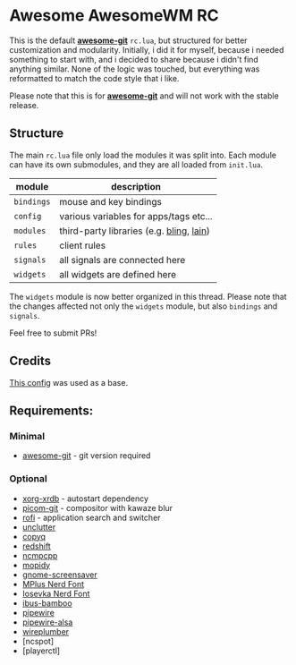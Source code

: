 # Awesome AwesomeWM RC

This is the default **[awesome-git](https://awesomewm.org/apidoc/)** `rc.lua`, but structured for better customization and modularity.
Initially, i did it for myself, because i needed something to start with,
and i decided to share because i didn't find anything similar.
None of the logic was touched, but everything was reformatted to match the code style that i like.

Please note that this is for **[awesome-git](https://awesomewm.org/apidoc/)** and will not work with the stable release.

## Structure

The main `rc.lua` file only load the modules it was split into.
Each module can have its own submodules, and they are all loaded from `init.lua`.

module | description
-------- | -----------
`bindings` | mouse and key bindings
`config` | various variables for apps/tags etc...
`modules` | third-party libraries (e.g. [bling](https://github.com/BlingCorp/bling), [lain](https://github.com/lcpz/lain))
`rules` | client rules
`signals` | all signals are connected here
`widgets` | all widgets are defined here

The `widgets` module is now better organized in this thread.
Please note that the changes affected not only the `widgets` module,
but also `bindings` and `signals`.

Feel free to submit PRs!

## Credits

[This config](https://git.linuxit.us/spider/awesome/src/commit/921c5019df6a03915e09efcb1336bbca518a4401) was used as a base.

## Requirements:

### Minimal
+ [awesome-git](https://aur.archlinux.org/awesome-git) - git version required

### Optional
+ [xorg-xrdb](https://archlinux.org/packages/extra/x86_64/xorg-xrdb/) - autostart dependency
+ [picom-git](https://aur.archlinux.org/picom-git) - compositor with kawaze blur
+ [rofi](https://archlinux.org/packages/community/x86_64/rofi/) - application search and switcher
+ [unclutter](https://archlinux.org/packages/community/x86_64/unclutter/)
+ [copyq](https://archlinux.org/packages/community/x86_64/copyq/)
+ [redshift](https://archlinux.org/packages/community/x86_64/redshift/)
+ [ncmpcpp](https://archlinux.org/packages/community/x86_64/ncmpcpp/)
+ [mopidy](https://archlinux.org/packages/community/any/mopidy/)
+ [gnome-screensaver](https://aur.archlinux.org/packages/gnome-screensaver)
+ [MPlus Nerd Font](https://www.nerdfonts.com/font-downloads)
+ [Iosevka Nerd Font](https://www.nerdfonts.com/font-downloads)
+ [ibus-bamboo](https://aur.archlinux.org/packages/ibus-bamboo)
+ [pipewire](https://archlinux.org/packages/extra/x86_64/pipewire/)
+ [pipewire-alsa](https://archlinux.org/packages/extra/x86_64/pipewire-alsa/)
+ [wireplumber](https://archlinux.org/packages/extra/x86_64/wireplumber/)
+ [ncspot]
+ [playerctl]
